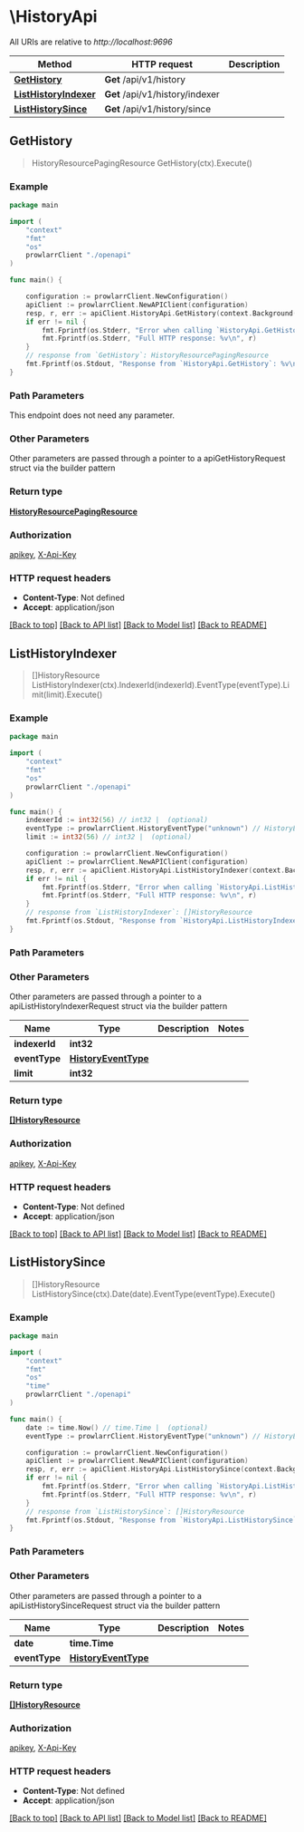 # \HistoryApi

All URIs are relative to *http://localhost:9696*

Method | HTTP request | Description
------------- | ------------- | -------------
[**GetHistory**](HistoryApi.md#GetHistory) | **Get** /api/v1/history | 
[**ListHistoryIndexer**](HistoryApi.md#ListHistoryIndexer) | **Get** /api/v1/history/indexer | 
[**ListHistorySince**](HistoryApi.md#ListHistorySince) | **Get** /api/v1/history/since | 



## GetHistory

> HistoryResourcePagingResource GetHistory(ctx).Execute()



### Example

```go
package main

import (
    "context"
    "fmt"
    "os"
    prowlarrClient "./openapi"
)

func main() {

    configuration := prowlarrClient.NewConfiguration()
    apiClient := prowlarrClient.NewAPIClient(configuration)
    resp, r, err := apiClient.HistoryApi.GetHistory(context.Background()).Execute()
    if err != nil {
        fmt.Fprintf(os.Stderr, "Error when calling `HistoryApi.GetHistory``: %v\n", err)
        fmt.Fprintf(os.Stderr, "Full HTTP response: %v\n", r)
    }
    // response from `GetHistory`: HistoryResourcePagingResource
    fmt.Fprintf(os.Stdout, "Response from `HistoryApi.GetHistory`: %v\n", resp)
}
```

### Path Parameters

This endpoint does not need any parameter.

### Other Parameters

Other parameters are passed through a pointer to a apiGetHistoryRequest struct via the builder pattern


### Return type

[**HistoryResourcePagingResource**](HistoryResourcePagingResource.md)

### Authorization

[apikey](../README.md#apikey), [X-Api-Key](../README.md#X-Api-Key)

### HTTP request headers

- **Content-Type**: Not defined
- **Accept**: application/json

[[Back to top]](#) [[Back to API list]](../README.md#documentation-for-api-endpoints)
[[Back to Model list]](../README.md#documentation-for-models)
[[Back to README]](../README.md)


## ListHistoryIndexer

> []HistoryResource ListHistoryIndexer(ctx).IndexerId(indexerId).EventType(eventType).Limit(limit).Execute()



### Example

```go
package main

import (
    "context"
    "fmt"
    "os"
    prowlarrClient "./openapi"
)

func main() {
    indexerId := int32(56) // int32 |  (optional)
    eventType := prowlarrClient.HistoryEventType("unknown") // HistoryEventType |  (optional)
    limit := int32(56) // int32 |  (optional)

    configuration := prowlarrClient.NewConfiguration()
    apiClient := prowlarrClient.NewAPIClient(configuration)
    resp, r, err := apiClient.HistoryApi.ListHistoryIndexer(context.Background()).IndexerId(indexerId).EventType(eventType).Limit(limit).Execute()
    if err != nil {
        fmt.Fprintf(os.Stderr, "Error when calling `HistoryApi.ListHistoryIndexer``: %v\n", err)
        fmt.Fprintf(os.Stderr, "Full HTTP response: %v\n", r)
    }
    // response from `ListHistoryIndexer`: []HistoryResource
    fmt.Fprintf(os.Stdout, "Response from `HistoryApi.ListHistoryIndexer`: %v\n", resp)
}
```

### Path Parameters



### Other Parameters

Other parameters are passed through a pointer to a apiListHistoryIndexerRequest struct via the builder pattern


Name | Type | Description  | Notes
------------- | ------------- | ------------- | -------------
 **indexerId** | **int32** |  | 
 **eventType** | [**HistoryEventType**](HistoryEventType.md) |  | 
 **limit** | **int32** |  | 

### Return type

[**[]HistoryResource**](HistoryResource.md)

### Authorization

[apikey](../README.md#apikey), [X-Api-Key](../README.md#X-Api-Key)

### HTTP request headers

- **Content-Type**: Not defined
- **Accept**: application/json

[[Back to top]](#) [[Back to API list]](../README.md#documentation-for-api-endpoints)
[[Back to Model list]](../README.md#documentation-for-models)
[[Back to README]](../README.md)


## ListHistorySince

> []HistoryResource ListHistorySince(ctx).Date(date).EventType(eventType).Execute()



### Example

```go
package main

import (
    "context"
    "fmt"
    "os"
    "time"
    prowlarrClient "./openapi"
)

func main() {
    date := time.Now() // time.Time |  (optional)
    eventType := prowlarrClient.HistoryEventType("unknown") // HistoryEventType |  (optional)

    configuration := prowlarrClient.NewConfiguration()
    apiClient := prowlarrClient.NewAPIClient(configuration)
    resp, r, err := apiClient.HistoryApi.ListHistorySince(context.Background()).Date(date).EventType(eventType).Execute()
    if err != nil {
        fmt.Fprintf(os.Stderr, "Error when calling `HistoryApi.ListHistorySince``: %v\n", err)
        fmt.Fprintf(os.Stderr, "Full HTTP response: %v\n", r)
    }
    // response from `ListHistorySince`: []HistoryResource
    fmt.Fprintf(os.Stdout, "Response from `HistoryApi.ListHistorySince`: %v\n", resp)
}
```

### Path Parameters



### Other Parameters

Other parameters are passed through a pointer to a apiListHistorySinceRequest struct via the builder pattern


Name | Type | Description  | Notes
------------- | ------------- | ------------- | -------------
 **date** | **time.Time** |  | 
 **eventType** | [**HistoryEventType**](HistoryEventType.md) |  | 

### Return type

[**[]HistoryResource**](HistoryResource.md)

### Authorization

[apikey](../README.md#apikey), [X-Api-Key](../README.md#X-Api-Key)

### HTTP request headers

- **Content-Type**: Not defined
- **Accept**: application/json

[[Back to top]](#) [[Back to API list]](../README.md#documentation-for-api-endpoints)
[[Back to Model list]](../README.md#documentation-for-models)
[[Back to README]](../README.md)

